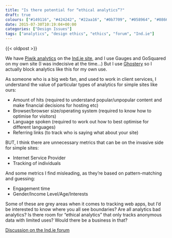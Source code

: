 ```yaml
---
title: "Is there potential for “ethical analytics”?"
draft: true
colours: ["#149116", "#424242", "#22aa16", "#0b7709", "#058964", "#086613", "#0a9994"]
date: 2015-07-30T10:19:04+00:00
categories: ["Design Issues"]
tags: ["analytics", "design ethics", "ethics", "forum", "Ind.ie"]
---
```


{{< oldpost >}}

We have [Piwik analytics](https://forum.ind.ie/t/piwik-alternative-for-analytics/627) on the [Ind.ie site](https://ind.ie/), and I use Gauges and GoSquared on my own site (I was indecisive at the time…) But I use [Ghostery](https://www.ghostery.com/en/) so I actually block analytics like this for my own use.

As someone who is a big web fan, and used to work in client services, I understand the value of particular types of analytics for simple sites like ours:

* Amount of hits (required to understand popular/unpopular content and make financial decisions for hosting etc)
* Browser/browser size/operating system (required to know how to optimise for visitors)
* Language spoken (required to work out how to best optimise for different languages)
* Referring links (to track who is saying what about your site)

BUT, I think there are unnecessary metrics that can be on the invasive side for simple sites:

* Internet Service Provider
* Tracking of individuals

And some metrics I find misleading, as they’re based on pattern-matching and guessing:

* Engagement time
* Gender/Income Level/Age/Interests

Some of these are grey areas when it comes to tracking web apps, but I’d be interested to know where you all see boundaries? Are all analytics bad analytics? Is there room for “ethical analytics” that only tracks anonymous data with limited uses? Would there be a business in that?

[Discussion on the Ind.ie forum](https://forum.ind.ie/t/is-there-potential-for-ethical-analytics/628/2)